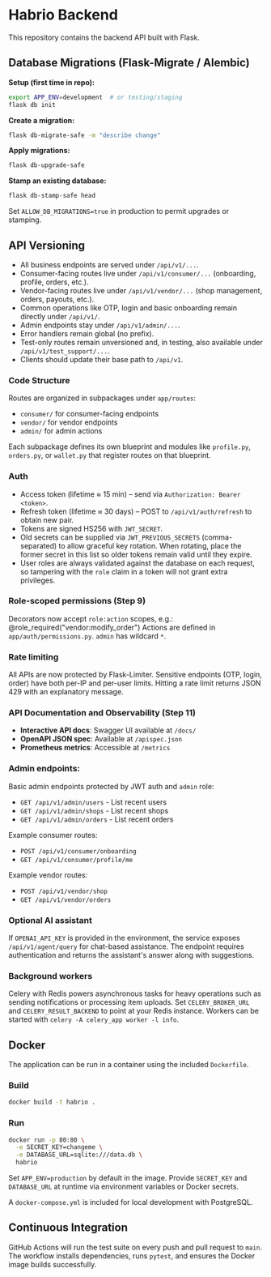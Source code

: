 # Habrio Backend

This repository contains the backend API built with Flask.

## Database Migrations (Flask-Migrate / Alembic)

**Setup (first time in repo):**
```bash
export APP_ENV=development  # or testing/staging
flask db init
```

**Create a migration:**
```bash
flask db-migrate-safe -m "describe change"
```

**Apply migrations:**
```bash
flask db-upgrade-safe
```

**Stamp an existing database:**
```bash
flask db-stamp-safe head
```

Set `ALLOW_DB_MIGRATIONS=true` in production to permit upgrades or stamping.


## API Versioning
- All business endpoints are served under `/api/v1/...`.
- Consumer-facing routes live under `/api/v1/consumer/...` (onboarding, profile, orders, etc.).
- Vendor-facing routes live under `/api/v1/vendor/...` (shop management, orders, payouts, etc.).
- Common operations like OTP, login and basic onboarding remain directly under `/api/v1/`.
- Admin endpoints stay under `/api/v1/admin/...`.
- Error handlers remain global (no prefix).
- Test-only routes remain unversioned and, in testing, also available under `/api/v1/test_support/...`.
- Clients should update their base path to `/api/v1`.

### Code Structure

Routes are organized in subpackages under `app/routes`:

- `consumer/` for consumer-facing endpoints
- `vendor/` for vendor endpoints
- `admin/` for admin actions

Each subpackage defines its own blueprint and modules like `profile.py`,
`orders.py`, or `wallet.py` that register routes on that blueprint.

### Auth

* Access token (lifetime ≈ 15 min) – send via `Authorization: Bearer <token>`.
* Refresh token (lifetime ≈ 30 days) – POST to `/api/v1/auth/refresh` to obtain new pair.
* Tokens are signed HS256 with `JWT_SECRET`.
* Old secrets can be supplied via `JWT_PREVIOUS_SECRETS` (comma-separated) to
  allow graceful key rotation. When rotating, place the former secret in this
  list so older tokens remain valid until they expire.
* User roles are always validated against the database on each request, so
  tampering with the `role` claim in a token will not grant extra privileges.
### Role-scoped permissions (Step 9)
Decorators now accept `role:action` scopes, e.g.:
  @role_required("vendor:modify_order")
Actions are defined in `app/auth/permissions.py`. `admin` has wildcard `*`.

### Rate limiting
All APIs are now protected by Flask-Limiter.
Sensitive endpoints (OTP, login, order) have both per-IP and per-user limits.
Hitting a rate limit returns JSON 429 with an explanatory message.

### API Documentation and Observability (Step 11)

- **Interactive API docs**: Swagger UI available at `/docs/`
- **OpenAPI JSON spec**: Available at `/apispec.json`
- **Prometheus metrics**: Accessible at `/metrics`

### Admin endpoints:

Basic admin endpoints protected by JWT auth and `admin` role:

- `GET /api/v1/admin/users` - List recent users
- `GET /api/v1/admin/shops` - List recent shops
- `GET /api/v1/admin/orders` - List recent orders

Example consumer routes:
- `POST /api/v1/consumer/onboarding`
- `GET /api/v1/consumer/profile/me`

Example vendor routes:
- `POST /api/v1/vendor/shop`
- `GET /api/v1/vendor/orders`

### Optional AI assistant

If `OPENAI_API_KEY` is provided in the environment, the service exposes `/api/v1/agent/query` for chat-based assistance. The endpoint requires authentication and returns the assistant's answer along with suggestions.

### Background workers

Celery with Redis powers asynchronous tasks for heavy operations such as sending notifications or processing item uploads. Set `CELERY_BROKER_URL` and `CELERY_RESULT_BACKEND` to point at your Redis instance. Workers can be started with `celery -A celery_app worker -l info`.

## Docker

The application can be run in a container using the included `Dockerfile`.

### Build
```bash
docker build -t habrio .
```

### Run
```bash
docker run -p 80:80 \
  -e SECRET_KEY=changeme \
  -e DATABASE_URL=sqlite:///data.db \
  habrio
```

Set `APP_ENV=production` by default in the image. Provide `SECRET_KEY` and
`DATABASE_URL` at runtime via environment variables or Docker secrets.

A `docker-compose.yml` is included for local development with PostgreSQL.

## Continuous Integration

GitHub Actions will run the test suite on every push and pull request to `main`.
The workflow installs dependencies, runs `pytest`, and ensures the Docker image
builds successfully.
